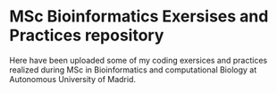 # MSc Bioinformatics Exersises and Practices repository
Here have been uploaded some of my coding exersices and practices realized during MSc in Bioinformatics and computational Biology at Autonomous University of Madrid.
